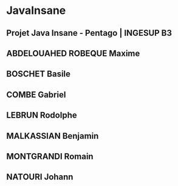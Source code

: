 # JavaInsane
Projet Java Insane - Pentago | INGESUP B3
--
ABDELOUAHED ROBEQUE Maxime
-
BOSCHET Basile
-
COMBE Gabriel
-
LEBRUN Rodolphe
-
MALKASSIAN Benjamin
-
MONTGRANDI Romain
-
NATOURI Johann
-
